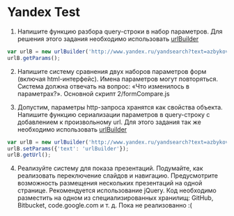 Yandex Test
========

1. Напишите функцию разбора query-строки в набор параметров. 
Для решения этого задания необходимо использовать [urlBuilder](https://github.com/azbykov/urlBuilder)
```javascript
var urlB = new urlBuilder('http://www.yandex.ru/yandsearch?text=azbykov&lr=2');
urlB.getParams();
```

2. Напишите систему сравнения двух наборов параметров форм (включая html-интерфейс). Имена параметров могут повторяться. Система должна отвечать на вопрос: «Что изменилось в параметрах?».
Основной скрипт 2/formCompare.js

3. Допустим, параметры http-запроса хранятся как свойства объекта. Напишите функцию сериализации параметров в query-строку с добавлением к произвольному url. 
Для этого задания так же необходимо использовать [urlBuilder](https://github.com/azbykov/urlBuilder)
```javascript
var urlB = new urlBuilder('http://www.yandex.ru/yandsearch?text=azbykov&lr=2');
urlB.setParams({'text': 'urlBuilder'});
urlB.getUrl();
```

4. Реализуйте систему для показа презентаций. Подумайте, как реализовать переключение слайдов и навигацию. Предусмотрите возможность размещения нескольких презентаций на одной странице. Рекомендуется использование jQuery. Код необходимо разместить на одном из специализированных хранилищ: GitHub, Bitbucket, code.google.com и т. д.
Пока не реализованно :(
